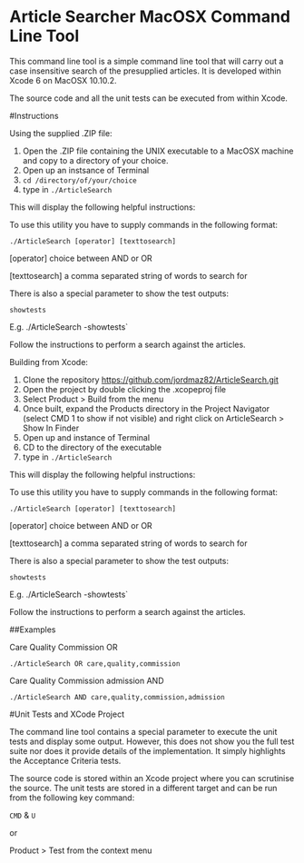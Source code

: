 # Article Searcher MacOSX Command Line Tool

This command line tool is a simple command line tool that will carry out a case insensitive search of the presupplied articles. It is developed within Xcode 6 on MacOSX 10.10.2.

The source code and all the unit tests can be executed from within Xcode. 

#Instructions

Using the supplied .ZIP file:

1. Open the .ZIP file containing the UNIX executable to a MacOSX machine and copy to a directory of your choice. 
2. Open up an instsance of Terminal
3. `cd /directory/of/your/choice`
4. type in `./ArticleSearch`

This will display the following helpful instructions:

To use this utility you have to supply commands in the following format:

    ./ArticleSearch [operator] [texttosearch]

[operator] choice between AND or OR

[texttosearch] a comma separated string of words to search for


There is also a special parameter to show the test outputs:

    showtests

E.g. ./ArticleSearch -showtests`

Follow the instructions to perform a search against the articles.


Building from Xcode:

1. Clone the repository https://github.com/jordmaz82/ArticleSearch.git
2. Open the project by double clicking the .xcopeproj file
3. Select Product > Build from the menu
4. Once built, expand the Products directory in the Project Navigator (select CMD 1 to show if not visible) and right click on ArticleSearch > Show In Finder
5. Open up and instance of Terminal
6. CD to the directory of the executable
7. type in `./ArticleSearch`

This will display the following helpful instructions:

To use this utility you have to supply commands in the following format:

    ./ArticleSearch [operator] [texttosearch]

[operator] choice between AND or OR

[texttosearch] a comma separated string of words to search for


There is also a special parameter to show the test outputs:

    showtests

E.g. ./ArticleSearch -showtests`

Follow the instructions to perform a search against the articles.



##Examples

Care Quality Commission OR

    ./ArticleSearch OR care,quality,commission

Care Quality Commission admission AND

    ./ArticleSearch AND care,quality,commission,admission


#Unit Tests and XCode Project

The command line tool contains a special parameter to execute the unit tests and display some output. However, this does not show you the full test suite nor does it provide details of the implementation. It simply highlights the Acceptance Criteria tests.

The source code is stored within an Xcode project where you can scrutinise the source. The unit tests are stored in a different target and can be run from the following key command:

`CMD` & `U`

or

Product > Test from the context menu


